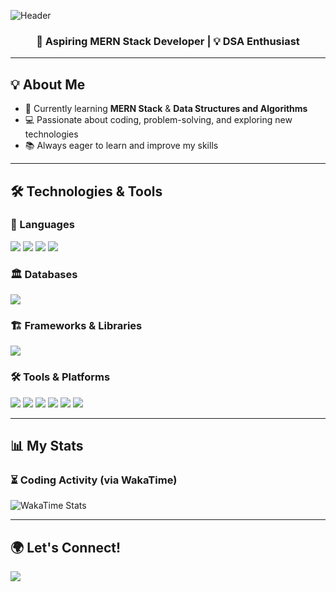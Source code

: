 ![Header](https://capsule-render.vercel.app/api?type=waving&color=gradient&height=200&section=header&text=Hi%20there!%20👋&fontSize=40&fontAlign=50&fontColor=fff)

<h3 align="center">🚀 Aspiring MERN Stack Developer | 💡 DSA Enthusiast</h3>

---

## 💡 About Me
- 🌱 Currently learning **MERN Stack** & **Data Structures and Algorithms**
- 💻 Passionate about coding, problem-solving, and exploring new technologies
- 📚 Always eager to learn and improve my skills

---

## 🛠️ Technologies & Tools

### 🚀 Languages
<p>
  <img src="https://img.shields.io/badge/JavaScript-F7DF1E?style=for-the-badge&logo=javascript&logoColor=black" />
  <img src="https://img.shields.io/badge/HTML-E34F26?style=for-the-badge&logo=html5&logoColor=white" />
  <img src="https://img.shields.io/badge/CSS-1572B6?style=for-the-badge&logo=css3&logoColor=white" />
  <img src="https://img.shields.io/badge/C-00599C?style=for-the-badge&logo=c&logoColor=white" />
</p>

### 🏛️ Databases
<p>
  <img src="https://img.shields.io/badge/MySQL-4479A1?style=for-the-badge&logo=mysql&logoColor=white" />
</p>

### 🏗️ Frameworks & Libraries
<p>
  <img src="https://img.shields.io/badge/Django-092E20?style=for-the-badge&logo=django&logoColor=green" />
</p>

### 🛠️ Tools & Platforms
<p>
  <img src="https://img.shields.io/badge/Git-F05032?style=for-the-badge&logo=git&logoColor=white" />
  <img src="https://img.shields.io/badge/GitHub-181717?style=for-the-badge&logo=github&logoColor=white" />
  <img src="https://img.shields.io/badge/VS%20Code-007ACC?style=for-the-badge&logo=visual-studio-code&logoColor=white" />
  <img src="https://img.shields.io/badge/Figma-F24E1E?style=for-the-badge&logo=figma&logoColor=white" />
  <img src="https://img.shields.io/badge/Notion-000000?style=for-the-badge&logo=notion&logoColor=white" />
  <img src="https://img.shields.io/badge/LinkedIn-0077B5?style=for-the-badge&logo=linkedin&logoColor=white" />
</p>

---

## 📊 My Stats

### ⏳ Coding Activity (via WakaTime)
![WakaTime Stats](https://github-readme-stats.vercel.app/api/wakatime?username=Seaweed_Boi&layout=compact&theme=radical)

---

## 🌍 Let's Connect!
<p>
  <a href="https://www.linkedin.com/in/harsh-pandya-pes" target="_blank">
    <img src="https://img.shields.io/badge/LinkedIn-0077B5?style=for-the-badge&logo=linkedin&logoColor=white" />
  </a>
</p>
